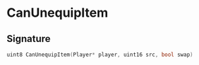 # CanUnequipItem

## Signature

```cpp
uint8 CanUnequipItem(Player* player, uint16 src, bool swap)
```
